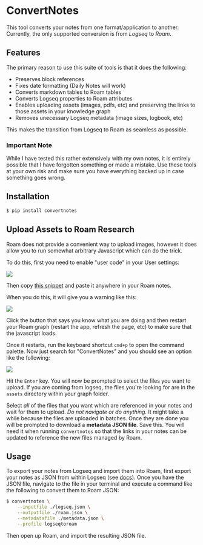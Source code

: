 # ConvertNotes

This tool converts your notes from one format/application to another. Currently, the only supported conversion is from *Logseq* to *Roam*.

## Features

The primary reason to use this suite of tools is that it does the following:
- Preserves block references
- Fixes date formatting (Daily Notes will work)
- Converts markdown tables to Roam tables
- Converts Logseq properties to Roam attributes
- Enables uploading assets (images, pdfs, etc) and preserving the links to those assets in your knowledge graph
- Removes unecessary Logseq metadata (image sizes, logbook, etc)

This makes the transition from Logseq to Roam as seamless as possible.

### Important Note

While I have tested this rather extensively with my own notes, it is entirely possible that I have forgotten something or made a mistake. Use these tools at your own risk and make sure you have everything backed up in case something goes wrong.

## Installation

```sh
$ pip install convertnotes
```

## Upload Assets to Roam Research

Roam does not provide a convenient way to upload images, however it does allow you to run somewhat arbitrary Javascript which can do the trick.

To do this, first you need to enable "user code" in your User settings:

![](./assets/user_code_option.png)

Then copy [this snippet](./assets/upload.txt) and paste it anywhere in your Roam notes.

When you do this, it will give you a warning like this:

![](./assets/warning.png)


Click the button that says you know what you are doing and then restart your Roam graph (restart the app, refresh the page, etc) to make sure that the javascript loads.

Once it restarts, run the keyboard shortcut `cmd+p` to open the command palette. Now just search for "ConvertNotes" and you should see an option like the following:

![](./assets/convertnotes.png)

Hit the `Enter` key. You will now be prompted to select the files you want to upload. If you are coming from logseq, the files you're looking for are in the `assets` directory within your graph folder.

Select *all* of the files that you want which are referenced in your notes and wait for them to upload. *Do not navigate or do anything.* It might take a while because the files are uploaded in batches. Once they are done you will be prompted to download a **metadata JSON file**. Save this. You will need it when running `convertnotes` so that the links in your notes can be updated to reference the new files managed by Roam.

## Usage

To export your notes from Logseq and import them into Roam, first export your notes as JSON from within Logseq (see [docs](https://docs.logseq.com/#/page/export)). Once you have the JSON file, navigate to the file in your terminal and execute a command like the following to convert them to Roam JSON:

```sh
$ convertnotes \
    --inputfile ./logseq.json \
    --outputfile ./roam.json \
    --metadatafile ./metadata.json \
    --profile logseqtoroam
```

Then open up Roam, and import the resulting JSON file.
